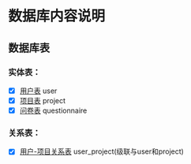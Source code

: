 # 数据库内容说明
## 数据库表
### 实体表：
- [x] [用户表](#用户表)    user
- [x] [项目表](#项目表)    project
- [x] [问卷表](#问卷表)    questionnaire

### 关系表：
- [x] [用户-项目关系表](#用户-项目关系表)    user_project(级联与user和project)
